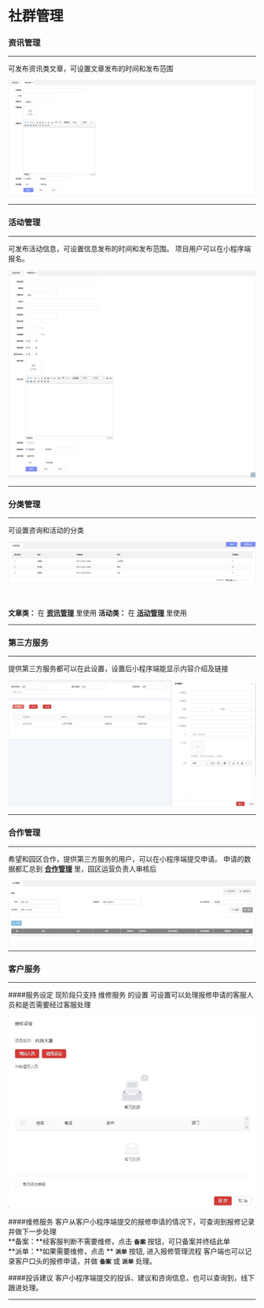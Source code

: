 # 社群管理


### **资讯管理**
***

可发布资讯类文章，可设置文章发布的时间和发布范围

![060_001](pic/060_001.jpg)

***

### **活动管理**
***

可发布活动信息，可设置信息发布的时间和发布范围。
项目用户可以在小程序端报名。

![060_002](pic/060_002.jpg)

***

### **分类管理**
***
可设置咨询和活动的分类

![060_003](pic/060_003.jpg)

</br>

**文章类：** 在 **<u>资讯管理</u>** 里使用
**活动类：** 在 **<u>活动管理</u>** 里使用

***

### **第三方服务**
***

提供第三方服务都可以在此设置，设置后小程序端能显示内容介绍及链接

![060_004](pic/060_004.jpg)

***

### **合作管理**
***

希望和园区合作，提供第三方服务的用户，可以在小程序端提交申请。
申请的数据都汇总到 **<u>合作管理</u>** 里，园区运营负责人审核后

![060_005](pic/060_005.jpg)

***

### **客户服务**
***

####服务设定
现阶段只支持 维修服务 的设置
可设置可以处理报修申请的客服人员和是否需要经过客服处理

![060_006](pic/060_006.jpg)

####维修服务
客户从客户小程序端提交的报修申请的情况下，可查询到报修记录并做下一步处理
</br>
**备案：**经客服判断不需要维修，点击 **`备案`** 按钮，可只备案并终结此单  
**派单：**如果需要维修，点击 ** **`派单`** 按钮, 进入报修管理流程
客户端也可以记录客户口头的报修申请，并做  **`备案`** 或  **`派单`** 处理。

####投诉建议
客户小程序端提交的投诉、建议和咨询信息，也可以查询到，线下跟进处理。

***
